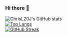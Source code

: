 ### Hi there 👋

![ChrisL20J's GitHub stats](https://github-readme-stats-dkbrdvq2x-chrisl20j.vercel.app/api?username=ChrisL20J&count_private=true)  
[![Top Langs](https://github-readme-stats-dkbrdvq2x-chrisl20j.vercel.app/api/top-langs/?username=ChrisL20J&layout=compact&count_private=true)](https://github.com/anuraghazra/github-readme-stats)  
[![GitHub Streak](https://streak-stats.demolab.com?user=ChrisL20J)](https://git.io/streak-stats)
